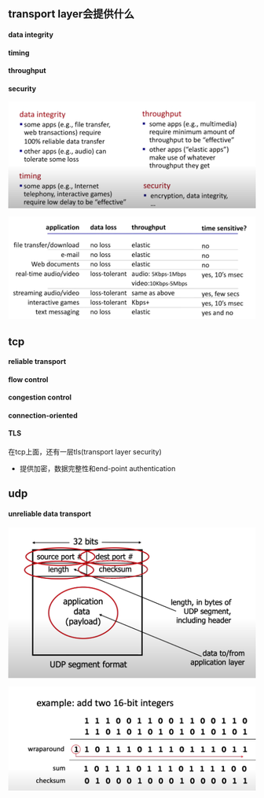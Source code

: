 ## transport layer会提供什么    
#### data integrity
#### timing 
#### throughput
#### security

![alt text](./image/image.png)

![alt text](./image/image-1.png)

## tcp
#### reliable transport
#### flow control
#### congestion control
#### connection-oriented
#### TLS
在tcp上面，还有一层tls(transport layer security)
- 提供加密，数据完整性和end-point authentication
## udp
#### unreliable data transport

![alt text](image-2.png)

![alt text](image-3.png)